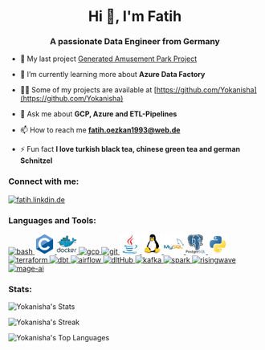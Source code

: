 <h1 align="center">Hi 👋, I'm Fatih</h1>
<h3 align="center">A passionate Data Engineer from Germany</h3>

- 🔭 My last project [Generated Amusement Park Project](https://github.com/Yokanisha/generatedAmusementPark)

- 🌱 I’m currently learning more about **Azure Data Factory**

- 👨‍💻 Some of my projects are available at [https://github.com/Yokanisha](https://github.com/Yokanisha)

- 💬 Ask me about **GCP, Azure and ETL-Pipelines**

- 📫 How to reach me **fatih.oezkan1993@web.de**

- ⚡ Fun fact **I love turkish black tea, chinese green tea and german Schnitzel**

<h3 align="left">Connect with me:</h3>
<p align="left">
<a href="https://linkedin.com/in/fatih.linkdin.de" target="blank"><img align="center" src="https://raw.githubusercontent.com/rahuldkjain/github-profile-readme-generator/master/src/images/icons/Social/linked-in-alt.svg" alt="fatih.linkdin.de" height="30" width="40" /></a>
</p>

<h3 align="left">Languages and Tools:</h3>
<p align="left"> <a href="https://www.gnu.org/software/bash/" target="_blank" rel="noreferrer"> <img src="https://www.vectorlogo.zone/logos/gnu_bash/gnu_bash-icon.svg" alt="bash" width="40" height="40"/> </a> <a href="https://www.cprogramming.com/" target="_blank" rel="noreferrer"> <img src="https://raw.githubusercontent.com/devicons/devicon/master/icons/c/c-original.svg" alt="c" width="40" height="40"/> </a> <a href="https://www.docker.com/" target="_blank" rel="noreferrer"> <img src="https://raw.githubusercontent.com/devicons/devicon/master/icons/docker/docker-original-wordmark.svg" alt="docker" width="40" height="40"/> </a> <a href="https://cloud.google.com" target="_blank" rel="noreferrer"> <img src="https://www.vectorlogo.zone/logos/google_cloud/google_cloud-icon.svg" alt="gcp" width="40" height="40"/> </a> <a href="https://git-scm.com/" target="_blank" rel="noreferrer"> <img src="https://www.vectorlogo.zone/logos/git-scm/git-scm-icon.svg" alt="git" width="40" height="40"/> </a> <a href="https://www.java.com" target="_blank" rel="noreferrer"> <img src="https://raw.githubusercontent.com/devicons/devicon/master/icons/java/java-original.svg" alt="java" width="40" height="40"/> </a> <a href="https://www.linux.org/" target="_blank" rel="noreferrer"> <img src="https://raw.githubusercontent.com/devicons/devicon/master/icons/linux/linux-original.svg" alt="linux" width="40" height="40"/> </a> <a href="https://www.mysql.com/" target="_blank" rel="noreferrer"> <img src="https://raw.githubusercontent.com/devicons/devicon/master/icons/mysql/mysql-original-wordmark.svg" alt="mysql" width="40" height="40"/> </a> <a href="https://www.postgresql.org" target="_blank" rel="noreferrer"> <img src="https://raw.githubusercontent.com/devicons/devicon/master/icons/postgresql/postgresql-original-wordmark.svg" alt="postgresql" width="40" height="40"/> </a> <a href="https://www.python.org" target="_blank" rel="noreferrer"> <img src="https://raw.githubusercontent.com/devicons/devicon/master/icons/python/python-original.svg" alt="python" width="40" height="40"/> </a> <a href="https://www.terraform.io/" target="_blank" rel="noreferrer"> <img src="https://www.vectorlogo.zone/logos/terraformio/terraformio-icon.svg" alt="terraform" width="40" height="40"/> </a> <a href="https://www.getdbt.com/product/dbt-cloud" target="_blank" rel="noreferrer"> <img src="https://raw.githubusercontent.com/gilbarbara/logos/52addcaa18dfecb4df77f3ee0753dca6b98187ad/logos/dbt-icon.svg" alt="dbt" width="40" height="40"/> </a> <a href="https://airflow.apache.org/" target="_blank" rel="noreferrer"> <img src="https://upload.vectorlogo.zone/logos/apache_airflow/images/3ace832a-ef3c-489d-a0a2-b8a9ad16423f.svg" alt="airflow" width="40" height="40"/> </a> <a href="https://dlthub.com/" target="_blank" rel="noreferrer"> <img src="https://avatars.githubusercontent.com/u/89419010?s=200&v=4" alt="dltHub" width="40" height="40"/> </a> <a href="https://kafka.apache.org/documentation/streams/" target="_blank" rel="noreferrer"> <img src="https://www.vectorlogo.zone/logos/apache_kafka/apache_kafka-ar21.svg" alt="kafka" width="40" height="40"/> </a> <a href="https://spark.apache.org/" target="_blank" rel="noreferrer"> <img src="https://www.vectorlogo.zone/logos/apache_spark/apache_spark-ar21.svg" alt="spark" width="40" height="40"/> </a> <a href="https://risingwave.com/" target="_blank" rel="noreferrer"> <img src="https://lh3.googleusercontent.com/w1cubJiyJJHx8M3ypLyrV6E90UJlL0-F7rQRWRcF1yfMqx-xGuVkjdY0TEIKAI61-P8qyXMn_n4hS0HUr-sv=w160-h160" alt="risingwave" width="40" height="40"/> </a> <a href="https://www.mage.ai/" target="_blank" rel="noreferrer"> <img src="https://avatars.githubusercontent.com/u/69371472?s=200&v=4" alt="mage-ai" width="40" height="40"/> </a> </p>

<h3 align="left">Stats:</h3>

![Yokanisha's Stats](https://github-readme-stats.vercel.app/api?username=Yokanisha&theme=dark&show_icons=true&hide_border=false&count_private=true)

![Yokanisha's Streak](https://github-readme-streak-stats.herokuapp.com/?user=Yokanisha&theme=dark&hide_border=false)

![Yokanisha's Top Languages](https://github-readme-stats.vercel.app/api/top-langs/?username=Yokanisha&theme=dark&show_icons=true&hide_border=false&layout=compact)

